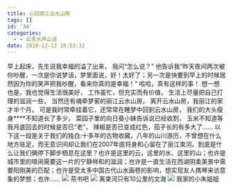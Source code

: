 ```yaml
---
title: 心回丽江云水山房
tags: []
id: '34'
categories:
  - - 云言水声山话
date: 2010-12-12 19:53:32
---
```


早上起床，先生说我幸福的溢了出来， 我问“怎么说？” 他告诉我“昨天夜间两次被你吵醒，一次是你说梦话，梦里面说，好！太好了；另一次是快要到早上的时候居然因为你的笑声把我吵醒，看来你真的是幸福！“ 哈哈，真有这样的事！ 想一想也是，我也觉得生活很美好， 工作虽忙，但充实而有价值， 生活上尽量把自己打理的滋润一些， 当然还有魂牵梦萦的丽江云水山房。 离开云水山房，我丽江的家才半个月， 可是我时常牵挂着它，还常常在睡梦中回到云水山房， 我们的大头瘦身\*\*\*\*不知道长了多少， 菜园子里的向日葵小妹告诉说已经收割， 玉米不知道等我月底回去的时候是否已“老”， 辣椒是否已变成红色，茄子长的有多大了...... 以下这一段是关于我们的独白:十多年的古物收藏，八年的山川游历，不曾想在什么地方驻足，而无意识间却让我们在2007年底将身和心留在了丽江束河。到底是什么让我们俩停下脚步栖息在这里？也许是这里的云，这里的水、这里的山；也许是城市里的喧闹需要这一片的宁静祥和的滋润；也许是一直生活在西湖阴柔美景中需要阳刚美的匹配；也许是受太多中国古代山水画卷的影响，想实现友人携琴来访意象的梦想；也许…… [![](http://static13.photo.sina.com.cn/bmiddle/61242da7h7361910dc08c&690)](http://photo.blog.sina.com.cn/showpic.html#blogid=61242da70100fbk5&url=http://static13.photo.sina.com.cn/orignal/61242da7h7361910dc08c&690) 茶书吧 [![](http://static16.photo.sina.com.cn/bmiddle/61242da7h7361bd27d5df&690)](http://photo.blog.sina.com.cn/showpic.html#blogid=61242da70100fbk5&url=http://static16.photo.sina.com.cn/orignal/61242da7h7361bd27d5df&690) 离束河只有10公里的文海 [![](http://static10.photo.sina.com.cn/bmiddle/61242da7h736135f9dc19&690)](http://photo.blog.sina.com.cn/showpic.html#blogid=61242da70100fbk5&url=http://static10.photo.sina.com.cn/orignal/61242da7h736135f9dc19&690) 我家的小朱姐姐